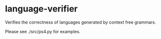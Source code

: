 # language-verifier
Verifies the correctness of languages generated by context free grammars.

Please see ./src/ps4.py for examples.
